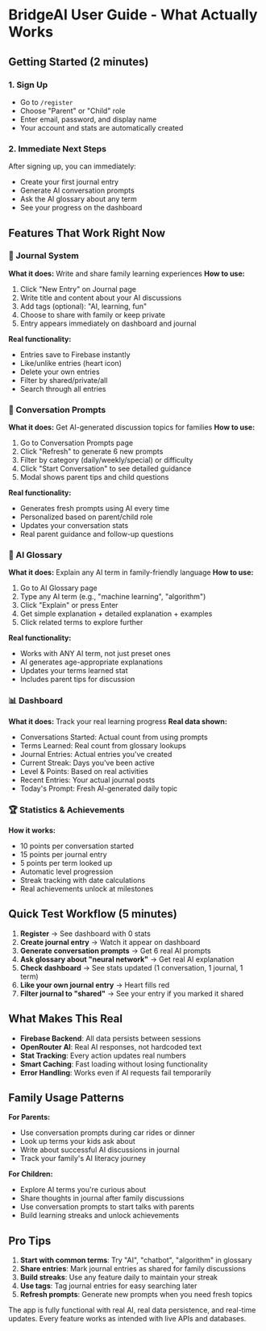 # BridgeAI User Guide - What Actually Works

## Getting Started (2 minutes)

### 1. Sign Up
- Go to `/register`
- Choose "Parent" or "Child" role
- Enter email, password, and display name
- Your account and stats are automatically created

### 2. Immediate Next Steps
After signing up, you can immediately:
- Create your first journal entry
- Generate AI conversation prompts  
- Ask the AI glossary about any term
- See your progress on the dashboard

## Features That Work Right Now

### 📝 Journal System
**What it does:** Write and share family learning experiences
**How to use:**
1. Click "New Entry" on Journal page
2. Write title and content about your AI discussions
3. Add tags (optional): "AI, learning, fun"
4. Choose to share with family or keep private
5. Entry appears immediately on dashboard and journal

**Real functionality:**
- Entries save to Firebase instantly
- Like/unlike entries (heart icon)
- Delete your own entries
- Filter by shared/private/all
- Search through all entries

### 💬 Conversation Prompts
**What it does:** Get AI-generated discussion topics for families
**How to use:**
1. Go to Conversation Prompts page
2. Click "Refresh" to generate 6 new prompts
3. Filter by category (daily/weekly/special) or difficulty
4. Click "Start Conversation" to see detailed guidance
5. Modal shows parent tips and child questions

**Real functionality:**
- Generates fresh prompts using AI every time
- Personalized based on parent/child role
- Updates your conversation stats
- Real parent guidance and follow-up questions

### 🧠 AI Glossary
**What it does:** Explain any AI term in family-friendly language
**How to use:**
1. Go to AI Glossary page
2. Type any AI term (e.g., "machine learning", "algorithm")
3. Click "Explain" or press Enter
4. Get simple explanation + detailed explanation + examples
5. Click related terms to explore further

**Real functionality:**
- Works with ANY AI term, not just preset ones
- AI generates age-appropriate explanations
- Updates your terms learned stat
- Includes parent tips for discussion

### 📊 Dashboard
**What it does:** Track your real learning progress
**Real data shown:**
- Conversations Started: Actual count from using prompts
- Terms Learned: Real count from glossary lookups
- Journal Entries: Actual entries you've created
- Current Streak: Days you've been active
- Level & Points: Based on real activities
- Recent Entries: Your actual journal posts
- Today's Prompt: Fresh AI-generated daily topic

### 🏆 Statistics & Achievements
**How it works:**
- 10 points per conversation started
- 15 points per journal entry
- 5 points per term looked up
- Automatic level progression
- Streak tracking with date calculations
- Real achievements unlock at milestones

## Quick Test Workflow (5 minutes)

1. **Register** → See dashboard with 0 stats
2. **Create journal entry** → Watch it appear on dashboard
3. **Generate conversation prompts** → Get 6 real AI prompts
4. **Ask glossary about "neural network"** → Get real AI explanation
5. **Check dashboard** → See stats updated (1 conversation, 1 journal, 1 term)
6. **Like your own journal entry** → Heart fills red
7. **Filter journal to "shared"** → See your entry if you marked it shared

## What Makes This Real

- **Firebase Backend**: All data persists between sessions
- **OpenRouter AI**: Real AI responses, not hardcoded text
- **Stat Tracking**: Every action updates real numbers
- **Smart Caching**: Fast loading without losing functionality
- **Error Handling**: Works even if AI requests fail temporarily

## Family Usage Patterns

**For Parents:**
- Use conversation prompts during car rides or dinner
- Look up terms your kids ask about
- Write about successful AI discussions in journal
- Track your family's AI literacy journey

**For Children:**
- Explore AI terms you're curious about
- Share thoughts in journal after family discussions
- Use conversation prompts to start talks with parents
- Build learning streaks and unlock achievements

## Pro Tips

1. **Start with common terms**: Try "AI", "chatbot", "algorithm" in glossary
2. **Share entries**: Mark journal entries as shared for family discussions
3. **Build streaks**: Use any feature daily to maintain your streak
4. **Use tags**: Tag journal entries for easy searching later
5. **Refresh prompts**: Generate new prompts when you need fresh topics

The app is fully functional with real AI, real data persistence, and real-time updates. Every feature works as intended with live APIs and databases.